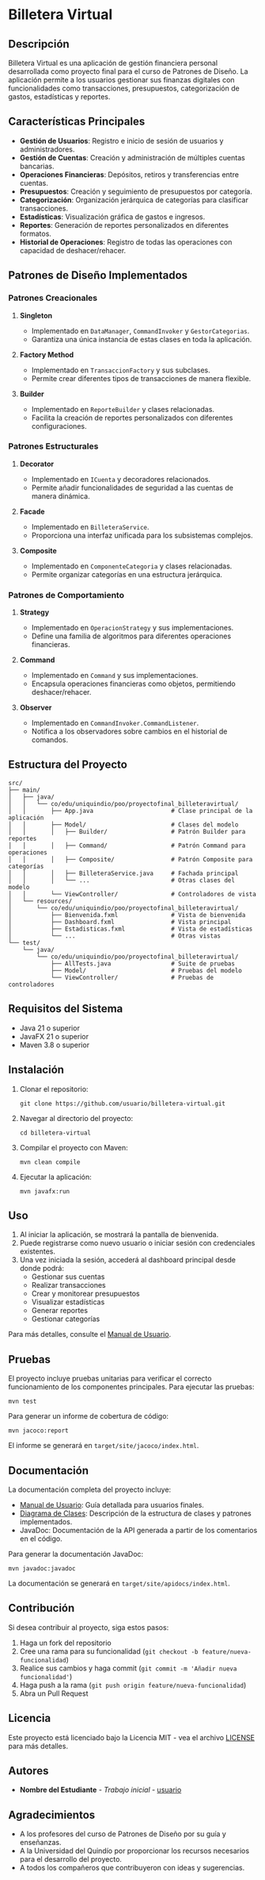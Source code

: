 # Billetera Virtual

## Descripción

Billetera Virtual es una aplicación de gestión financiera personal desarrollada como proyecto final para el curso de Patrones de Diseño. La aplicación permite a los usuarios gestionar sus finanzas digitales con funcionalidades como transacciones, presupuestos, categorización de gastos, estadísticas y reportes.

## Características Principales

- **Gestión de Usuarios**: Registro e inicio de sesión de usuarios y administradores.
- **Gestión de Cuentas**: Creación y administración de múltiples cuentas bancarias.
- **Operaciones Financieras**: Depósitos, retiros y transferencias entre cuentas.
- **Presupuestos**: Creación y seguimiento de presupuestos por categoría.
- **Categorización**: Organización jerárquica de categorías para clasificar transacciones.
- **Estadísticas**: Visualización gráfica de gastos e ingresos.
- **Reportes**: Generación de reportes personalizados en diferentes formatos.
- **Historial de Operaciones**: Registro de todas las operaciones con capacidad de deshacer/rehacer.

## Patrones de Diseño Implementados

### Patrones Creacionales

1. **Singleton**
   - Implementado en `DataManager`, `CommandInvoker` y `GestorCategorias`.
   - Garantiza una única instancia de estas clases en toda la aplicación.

2. **Factory Method**
   - Implementado en `TransaccionFactory` y sus subclases.
   - Permite crear diferentes tipos de transacciones de manera flexible.

3. **Builder**
   - Implementado en `ReporteBuilder` y clases relacionadas.
   - Facilita la creación de reportes personalizados con diferentes configuraciones.

### Patrones Estructurales

1. **Decorator**
   - Implementado en `ICuenta` y decoradores relacionados.
   - Permite añadir funcionalidades de seguridad a las cuentas de manera dinámica.

2. **Facade**
   - Implementado en `BilleteraService`.
   - Proporciona una interfaz unificada para los subsistemas complejos.

3. **Composite**
   - Implementado en `ComponenteCategoria` y clases relacionadas.
   - Permite organizar categorías en una estructura jerárquica.

### Patrones de Comportamiento

1. **Strategy**
   - Implementado en `OperacionStrategy` y sus implementaciones.
   - Define una familia de algoritmos para diferentes operaciones financieras.

2. **Command**
   - Implementado en `Command` y sus implementaciones.
   - Encapsula operaciones financieras como objetos, permitiendo deshacer/rehacer.

3. **Observer**
   - Implementado en `CommandInvoker.CommandListener`.
   - Notifica a los observadores sobre cambios en el historial de comandos.

## Estructura del Proyecto

```
src/
├── main/
│   ├── java/
│   │   └── co/edu/uniquindio/poo/proyectofinal_billeteravirtual/
│   │       ├── App.java                      # Clase principal de la aplicación
│   │       ├── Model/                        # Clases del modelo
│   │       │   ├── Builder/                  # Patrón Builder para reportes
│   │       │   ├── Command/                  # Patrón Command para operaciones
│   │       │   ├── Composite/                # Patrón Composite para categorías
│   │       │   ├── BilleteraService.java     # Fachada principal
│   │       │   └── ...                       # Otras clases del modelo
│   │       └── ViewController/               # Controladores de vista
│   └── resources/
│       └── co/edu/uniquindio/poo/proyectofinal_billeteravirtual/
│           ├── Bienvenida.fxml               # Vista de bienvenida
│           ├── Dashboard.fxml                # Vista principal
│           ├── Estadisticas.fxml             # Vista de estadísticas
│           └── ...                           # Otras vistas
└── test/
    └── java/
        └── co/edu/uniquindio/poo/proyectofinal_billeteravirtual/
            ├── AllTests.java                 # Suite de pruebas
            ├── Model/                        # Pruebas del modelo
            └── ViewController/               # Pruebas de controladores
```

## Requisitos del Sistema

- Java 21 o superior
- JavaFX 21 o superior
- Maven 3.8 o superior

## Instalación

1. Clonar el repositorio:
   ```
   git clone https://github.com/usuario/billetera-virtual.git
   ```

2. Navegar al directorio del proyecto:
   ```
   cd billetera-virtual
   ```

3. Compilar el proyecto con Maven:
   ```
   mvn clean compile
   ```

4. Ejecutar la aplicación:
   ```
   mvn javafx:run
   ```

## Uso

1. Al iniciar la aplicación, se mostrará la pantalla de bienvenida.
2. Puede registrarse como nuevo usuario o iniciar sesión con credenciales existentes.
3. Una vez iniciada la sesión, accederá al dashboard principal desde donde podrá:
   - Gestionar sus cuentas
   - Realizar transacciones
   - Crear y monitorear presupuestos
   - Visualizar estadísticas
   - Generar reportes
   - Gestionar categorías

Para más detalles, consulte el [Manual de Usuario](docs/MANUAL_USUARIO.md).

## Pruebas

El proyecto incluye pruebas unitarias para verificar el correcto funcionamiento de los componentes principales. Para ejecutar las pruebas:

```
mvn test
```

Para generar un informe de cobertura de código:

```
mvn jacoco:report
```

El informe se generará en `target/site/jacoco/index.html`.

## Documentación

La documentación completa del proyecto incluye:

- [Manual de Usuario](docs/MANUAL_USUARIO.md): Guía detallada para usuarios finales.
- [Diagrama de Clases](docs/DIAGRAMA_CLASES.md): Descripción de la estructura de clases y patrones implementados.
- JavaDoc: Documentación de la API generada a partir de los comentarios en el código.

Para generar la documentación JavaDoc:

```
mvn javadoc:javadoc
```

La documentación se generará en `target/site/apidocs/index.html`.

## Contribución

Si desea contribuir al proyecto, siga estos pasos:

1. Haga un fork del repositorio
2. Cree una rama para su funcionalidad (`git checkout -b feature/nueva-funcionalidad`)
3. Realice sus cambios y haga commit (`git commit -m 'Añadir nueva funcionalidad'`)
4. Haga push a la rama (`git push origin feature/nueva-funcionalidad`)
5. Abra un Pull Request

## Licencia

Este proyecto está licenciado bajo la Licencia MIT - vea el archivo [LICENSE](LICENSE) para más detalles.

## Autores

- **Nombre del Estudiante** - *Trabajo inicial* - [usuario](https://github.com/usuario)

## Agradecimientos

- A los profesores del curso de Patrones de Diseño por su guía y enseñanzas.
- A la Universidad del Quindío por proporcionar los recursos necesarios para el desarrollo del proyecto.
- A todos los compañeros que contribuyeron con ideas y sugerencias.
